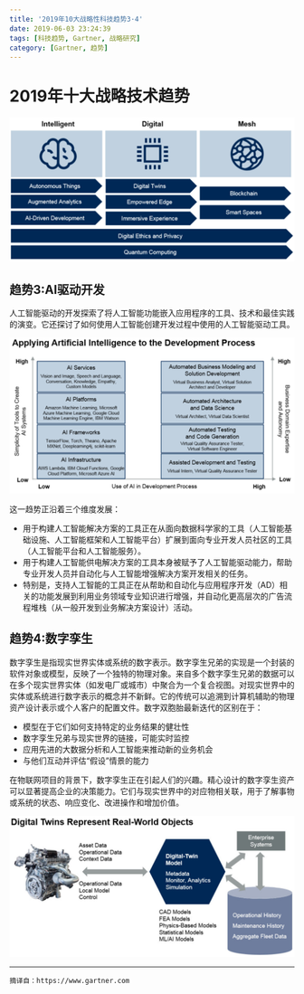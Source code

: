 ```yaml
---
title: '2019年10大战略性科技趋势3·4'
date: 2019-06-03 23:24:39
tags: [科技趋势, Gartner, 战略研究]
category: [Gartner, 趋势]
---
```


# 2019年十大战略技术趋势

![](https://raw.githubusercontent.com/imonce/imgs/master/20190527105918.png)

## 趋势3:AI驱动开发

人工智能驱动的开发探索了将人工智能功能嵌入应用程序的工具、技术和最佳实践的演变。它还探讨了如何使用人工智能创建开发过程中使用的人工智能驱动工具。

![](https://raw.githubusercontent.com/imonce/imgs/master/20190603231505.png)

这一趋势正沿着三个维度发展：

- 用于构建人工智能解决方案的工具正在从面向数据科学家的工具（人工智能基础设施、人工智能框架和人工智能平台）扩展到面向专业开发人员社区的工具（人工智能平台和人工智能服务）。
- 用于构建人工智能供电解决方案的工具本身被赋予了人工智能驱动能力，帮助专业开发人员并自动化与人工智能增强解决方案开发相关的任务。
- 特别是，支持人工智能的工具正在从帮助和自动化与应用程序开发（AD）相关的功能发展到利用业务领域专业知识进行增强，并自动化更高层次的广告流程堆栈（从一般开发到业务解决方案设计）活动。

## 趋势4:数字孪生

数字孪生是指现实世界实体或系统的数字表示。数字孪生兄弟的实现是一个封装的软件对象或模型，反映了一个独特的物理对象。来自多个数字孪生兄弟的数据可以在多个现实世界实体（如发电厂或城市）中聚合为一个复合视图。对现实世界中的实体或系统进行数字表示的概念并不新鲜。它的传统可以追溯到计算机辅助的物理资产设计表示或个人客户的配置文件。数字双胞胎最新迭代的区别在于：

- 模型在于它们如何支持特定的业务结果的健壮性
- 数字孪生兄弟与现实世界的链接，可能实时监控
- 应用先进的大数据分析和人工智能来推动新的业务机会
- 与他们互动并评估“假设”情景的能力

在物联网项目的背景下，数字孪生正在引起人们的兴趣。精心设计的数字孪生资产可以显著提高企业的决策能力。它们与现实世界中的对应物相关联，用于了解事物或系统的状态、响应变化、改进操作和增加价值。

![](https://raw.githubusercontent.com/imonce/imgs/master/20190603232249.png)

---

	摘译自：https://www.gartner.com